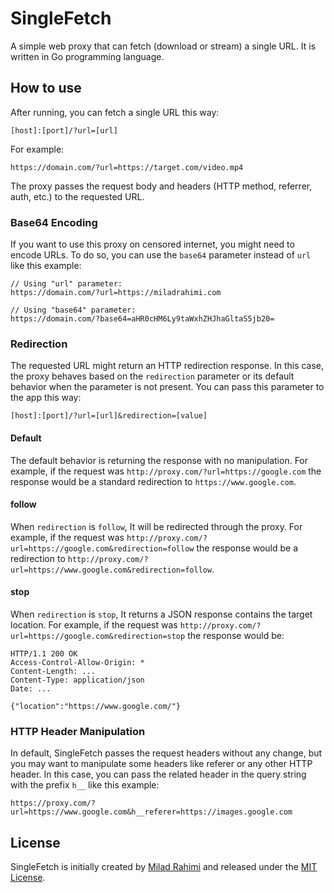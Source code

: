 # SingleFetch

A simple web proxy that can fetch (download or stream) a single URL.
It is written in Go programming language.

## How to use

After running, you can fetch a single URL this way:

```
[host]:[port]/?url=[url]
```

For example:

```
https://domain.com/?url=https://target.com/video.mp4
```

The proxy passes the request body and headers (HTTP method, referrer, auth, etc.) to the requested URL.

### Base64 Encoding

If you want to use this proxy on censored internet, you might need to encode URLs.
To do so, you can use the `base64` parameter instead of `url` like this example:

```
// Using "url" parameter:
https://domain.com/?url=https://miladrahimi.com

// Using "base64" parameter:
https://domain.com/?base64=aHR0cHM6Ly9taWxhZHJhaGltaS5jb20=
```

### Redirection

The requested URL might return an HTTP redirection response.
In this case, the proxy behaves based on the `redirection` parameter or its default behavior when the parameter is not present.
You can pass this parameter to the app this way:

```
[host]:[port]/?url=[url]&redirection=[value]
```

#### Default

The default behavior is returning the response with no manipulation.
For example, if the request was `http://proxy.com/?url=https://google.com` the response would be a standard redirection
to `https://www.google.com`.

#### follow

When `redirection` is `follow`, It will be redirected through the proxy.
For example, if the request was `http://proxy.com/?url=https://google.com&redirection=follow` the response would be a
redirection to `http://proxy.com/?url=https://www.google.com&redirection=follow`.

#### stop

When `redirection` is `stop`, It returns a JSON response contains the target location.
For example, if the request was `http://proxy.com/?url=https://google.com&redirection=stop` the response would be:

```http
HTTP/1.1 200 OK
Access-Control-Allow-Origin: *
Content-Length: ...
Content-Type: application/json
Date: ...

{"location":"https://www.google.com/"}
```

### HTTP Header Manipulation

In default, SingleFetch passes the request headers without any change,
but you may want to manipulate some headers like referer or any other HTTP header.
In this case, you can pass the related header in the query string with the prefix `h__` like this example:

```
https://proxy.com/?url=https://www.google.com&h__referer=https://images.google.com
```

## License
SingleFetch is initially created by [Milad Rahimi](http://miladrahimi.com)
and released under the [MIT License](http://opensource.org/licenses/mit-license.php).
